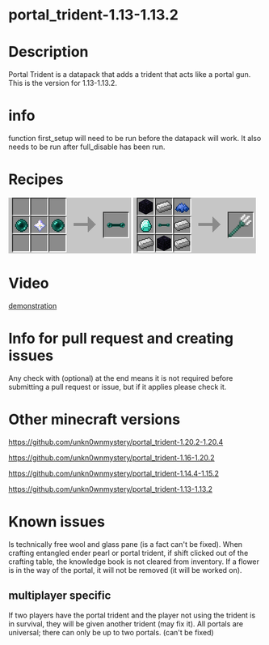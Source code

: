 # portal_trident-1.13-1.13.2


# Description
Portal Trident is a datapack that adds a trident that acts like a portal gun. This is the version for 1.13-1.13.2.

# info
function first_setup will need to be run before the datapack will work. It also needs to be run after full_disable has been run.


# Recipes
![entangled ender pearl recipe](/image/entangled_ender_pearl.png)
![portal trident recipe](/image/portal_trident.png)


# Video
[demonstration](https://youtu.be/MIrtFckkb6E)


# Info for pull request and creating issues
Any check with (optional) at the end means it is not required before submitting a pull request or issue, but if it applies please check it.


# Other minecraft versions
https://github.com/unkn0wnmystery/portal_trident-1.20.2-1.20.4

https://github.com/unkn0wnmystery/portal_trident-1.16-1.20.2

https://github.com/unkn0wnmystery/portal_trident-1.14.4-1.15.2

https://github.com/unkn0wnmystery/portal_trident-1.13-1.13.2


# Known issues
Is technically free wool and glass pane (is a fact can't be fixed).
When crafting entangled ender pearl or portal trident, if shift clicked out of the crafting table, the knowledge book is not cleared from inventory.
If a flower is in the way of the portal, it will not be removed (it will be worked on).

## multiplayer specific
If two players have the portal trident and the player not using the trident is in survival, they will be given another trident (may fix it).
All portals are universal; there can only be up to two portals. (can't be fixed)
